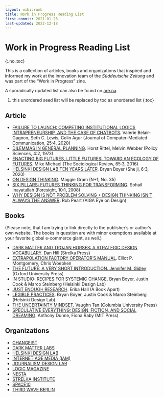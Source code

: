 ```yaml
---
layout: wikicrumb 
title: Work in Progress Reading List
first-commit: 2021-01-23
last-updated: 2022-12-18
---
```


# Work in Progress Reading List
{:.no_toc}

This is a collection of articles, books and organizations that inspired and informed my work at the innovation team of the _Süddeutsche Zeitung_ and was part of the “Work in Progress” zine.

A sporadically updated list can also be found on [are.na][1].

1. this unordered seed list will be replaced by toc as unordered list
{:toc}

## Article

- [FAILURE TO LAUNCH: COMPETING INSTITUTIONAL LOGICS, INTRAPRENEURSHIP, AND THE CASE OF CHATBOTS][2]. Valerie Belair-Gagnon, Seth C. Lewis, Colin Agur (Journal of Computer-Mediated Communication, 25:4, 2020)
- [DILEMMAS IN GENERAL PLANNING][3]. Horst Rittel, Melvin Webber (Policy Sciences, 4:2, 1973)
- [ENACTING BIG FUTURES, LITTLE FUTURES: TOWARD AN ECOLOGY OF FUTURES][4]. Mike Michael (The Sociological Review, 65:3, 2016)
- [HELSINKI DESIGN LAB TEN YEARS LATER][5]. Bryan Boyer (She ji, 6:3, 2020)
- [ON DESIGN THINKING][6]. Maggie Gram (N+1, No. 35)
- [SIX PILLARS: FUTURES THINKING FOR TRANSFORMING][7]. Sohail Inayatullah (Foresight, 10:1, 2008)
- [WHY DESIGN IS NOT PROBLEM SOLVING + DESIGN THINKING ISN’T ALWAYS THE ANSWER][8]. Rob Peart (AIGA Eye on Design)

## Books

(Please note, that I am trying to link directly to the publisher‘s or author‘s own website. The books in question are with minor exemptions available at your favorite global e-commerce giant, as well.)

- [DARK MATTER AND TROJAN HORSES: A STRATEGIC DESIGN VOCABULARY][9]. Dan Hill (Strelka Press)
- [EXTRAPOLATION FACTORY OPERATOR‘S MANUAL][10]. Elliot P. Montgomery, Chris Woebken
- [THE FUTURE: A VERY SHORT INTRODUCTION. Jennifer M. Gidley][11] (Oxford University Press)
- [IN STUDIO: RECIPES FOR SYSTEMIC CHANGE][12]. Bryan Boyer, Justin Cook & Marco Steinberg (Helsinki Design Lab)
- [JUST ENOUGH RESEARCH][13]. Erika Hall (A Book Apart)
- [LEGIBLE PRACTICES][14]. Bryan Boyer, Justin Cook & Marco Steinberg (Helsinki Design Lab)
- [THE UNCERTAINTY MINDSET][15]. Vaughn Tan (Columbia University Press)
- [SPECULATIVE EVERYTHING: DESIGN, FICTION, AND SOCIAL DREAMING][16]. Anthony Dunne, Fiona Raby (MIT Press)

## Organizations

- [CHANGEIST][17]
- [DARK MATTER LABS][18]
- [HELSINKI DESIGN LAB][19]
- [INTERNET AGE MEDIA (IAM)][20]
- [JOURNALISM DESIGN LAB][21]
- [LOGIC MAGAZINE][22]
- [NESTA][23]
- [STRELKA INSTITUTE][24]
- [SPACE10][25]
- [THIRD WAVE BERLIN][26]

[1]:	are.na/johannes-klingebiel/innovation-reading-list
[2]:	https://academic.oup.com/jcmc/article/25/4/291/5869071
[3]:	https://www.jstor.org/stable/4531523?seq=1
[4]:	https://journals.sagepub.com/doi/abs/10.1111/1467-954X.12444?journalCode=sora
[5]:	https://www.sciencedirect.com/science/article/pii/S2405872620300411
[6]:	https://nplusonemag.com/issue-35/reviews/on-design-thinking/
[7]:	https://www.foresightfordevelopment.org/sobipro/55/760-six-pillars-futures-thinking-for-transforming
[8]:	https://eyeondesign.aiga.org/why-design-is-not-problem-solving-design-thinking-isnt-always-the-answer/
[9]:	https://store.strelka.com/en/items/140
[10]:	https://extrapolationfactory.com/Operator-s-Manual
[11]:	https://www.veryshortintroductions.com/view/10.1093/actrade/9780198735281.001.0001/actrade-9780198735281-chapter-1
[12]:	http://helsinkidesignlab.org/pages/studio-book.html
[13]:	https://abookapart.com/products/just-enough-research
[14]:	http://helsinkidesignlab.org/pages/legible-practises.html
[15]:	http://cup.columbia.edu/book/the-uncertainty-mindset/9780231196895
[16]:	http://dunneandraby.co.uk/content/books/690/0
[17]:	changeist.com
[18]:	darkmatterlabs.org
[19]:	http://helsinkidesignlab.org
[20]:	Internetagemedia.com
[21]:	journalismdesign.com
[22]:	logicmag.io
[23]:	nesta.co.uk
[24]:	strelka.com
[25]:	space10.com
[26]:	thirdwaveberlin.de